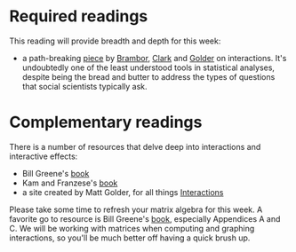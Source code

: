 # Required readings

This reading will provide breadth and depth for this week:

* a path-breaking [piece](http://www.jstor.org.ezproxy.cul.columbia.edu/stable/25791835?pq-origsite=summon&seq=1#page_scan_tab_contents)
  by [Brambor](http://thomas.brambor.com/), [Clark](https://pols.tamu.edu/about-us/faculty-directory/william-r-clark-charles-puryear-professor-of-liberal-arts/) and [Golder](http://mattgolder.com/) on interactions. It's undoubtedly
  one of the least understood tools in statistical analyses,
  despite being the bread and butter to address the types of
  questions that social scientists typically ask.

# Complementary readings

There is a number of resources that delve deep into interactions and interactive effects:
* Bill Greene's [book](https://www.amazon.com/Econometric-Analysis-7th-William-Greene/dp/0131395386)
* Kam and Franzese's [book](https://www.press.umich.edu/206871/modeling_and_interpreting_interactive_hypotheses_in_regression_analysis)
* a site created by Matt Golder, for all things [Interactions](http://mattgolder.com/interactions)

Please take some time to refresh your matrix algebra for
this week. A favorite go to resource is Bill Greene's [book](https://www.amazon.com/Econometric-Analysis-7th-William-Greene/dp/0131395386),
especially Appendices A and C. We will be working with matrices
when computing and graphing interactions, so you'll be much better
off having a quick brush up.
